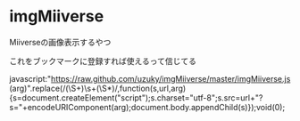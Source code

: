 imgMiiverse
===========

Miiverseの画像表示するやつ

これをブックマークに登録すれば使えるって信じてる

javascript:"https://raw.github.com/uzuky/imgMiiverse/master/imgMiiverse.js (arg)".replace(/(\S+)\s+(\S*)/,function(s,url,arg){s=document.createElement("script");s.charset="utf-8";s.src=url+"?s="+encodeURIComponent(arg);document.body.appendChild(s)});void(0);
